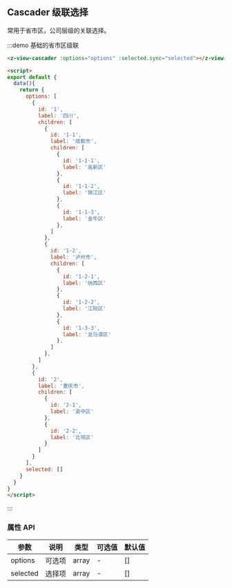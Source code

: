 ## Cascader 级联选择

常用于省市区，公司层级的关联选择。

:::demo 基础的省市区级联
```html
<z-view-cascader :options="options" :selected.sync="selected"></z-view-cascader>

<script>
export default {
  data(){
    return {
      options: [
        {
          id: '1',
          label: '四川',
          children: [
            {
              id: '1-1',
              label: '成都市',
              children: [
                {
                  id: '1-1-1',
                  label: '高新区'
                },
                {
                  id: '1-1-2',
                  label: '锦江区'
                },
                {
                  id: '1-1-3',
                  label: '金牛区'
                },
              ]
            },
            {
              id: '1-2',
              label: '泸州市',
              children: [
                {
                  id: '1-2-1',
                  label: '纳西区'
                },
                {
                  id: '1-2-2',
                  label: '江阳区'
                },
                {
                  id: '1-3-3',
                  label: '龙马谭区'
                },
              ]
            },
          ]
        },
        {
          id: '2',
          label: '重庆市',
          children: [
            {
              id: '2-1',
              label: '渝中区'
            },
            {
              id: '2-2',
              label: '北培区'
            }
          ]
        }
      ],
      selected: []
    }
  }
}
</script>
```
:::




### 属性 API

| 参数      | 说明    | 类型      | 可选值       | 默认值   |
|---------- |-------- |---------- |-------------  |-------- |
| options | 可选项 | array | - | [] |
| selected | 选择项 | array | - | [] | 